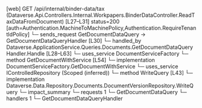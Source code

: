 [web] GET /api/internal/binder-data/tax  (Dataverse.Api.Controllers.Internal.Workpapers.BinderDataController.ReadTaxDataFromDocument)  [L27–L31] status=200 [auth=Authentication.MachineToMachinePolicy,Authentication.RequireTenantIdPolicy]
  └─ sends_request GetDocumentDataQuery -> GetDocumentDataQueryHandler [L30]
    └─ handled_by Dataverse.ApplicationService.Queries.Documents.GetDocumentDataQueryHandler.Handle [L28–L63]
      └─ uses_service DocumentServiceFactory
        └─ method GetDocumentWithService [L54]
          └─ implementation DocumentServiceFactory.GetDocumentWithService
      └─ uses_service IControlledRepository<DocumentVersion> (Scoped (inferred))
        └─ method WriteQuery [L43]
          └─ implementation Dataverse.Data.Repository.Documents.DocumentVersionRepository.WriteQuery
  └─ impact_summary
    └─ requests 1
      └─ GetDocumentDataQuery
    └─ handlers 1
      └─ GetDocumentDataQueryHandler

